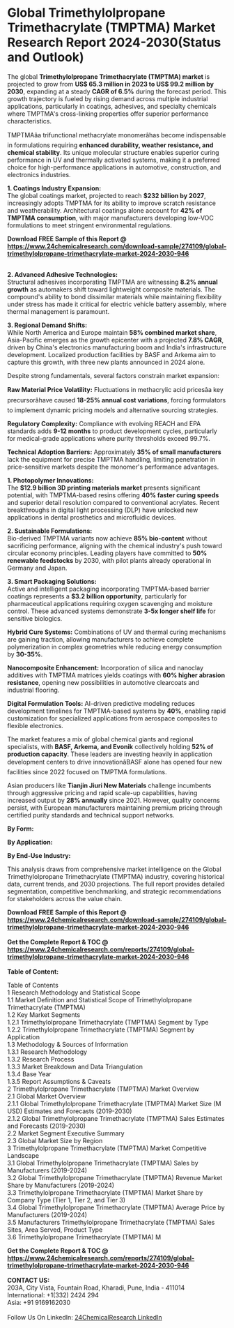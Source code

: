 <h1>Global Trimethylolpropane Trimethacrylate (TMPTMA) Market Research Report 2024-2030(Status and Outlook)</h1><p>The global <strong>Trimethylolpropane Trimethacrylate (TMPTMA) market</strong> is projected to grow from <strong>US$ 65.3 million in 2023 to US$ 99.2 million by 2030</strong>, expanding at a steady <strong>CAGR of 6.5%</strong> during the forecast period. This growth trajectory is fueled by rising demand across multiple industrial applications, particularly in coatings, adhesives, and specialty chemicals where TMPTMA's cross-linking properties offer superior performance characteristics.</p><p>TMPTMAâa trifunctional methacrylate monomerâhas become indispensable in formulations requiring <strong>enhanced durability, weather resistance, and chemical stability</strong>. Its unique molecular structure enables superior curing performance in UV and thermally activated systems, making it a preferred choice for high-performance applications in automotive, construction, and electronics industries.</p><p><strong>1. Coatings Industry Expansion:</strong><br>
The global coatings market, projected to reach <strong>$232 billion by 2027</strong>, increasingly adopts TMPTMA for its ability to improve scratch resistance and weatherability. Architectural coatings alone account for <strong>42% of TMPTMA consumption</strong>, with major manufacturers developing low-VOC formulations to meet stringent environmental regulations.</p><div><b>Download FREE Sample of this Report @ 
            <a href="https://www.24chemicalresearch.com/download-sample/274109/global-trimethylolpropane-trimethacrylate-market-2024-2030-946">
            https://www.24chemicalresearch.com/download-sample/274109/global-trimethylolpropane-trimethacrylate-market-2024-2030-946</a></b></div><br><p><strong>2. Advanced Adhesive Technologies:</strong><br>
Structural adhesives incorporating TMPTMA are witnessing <strong>8.2% annual growth</strong> as automakers shift toward lightweight composite materials. The compound's ability to bond dissimilar materials while maintaining flexibility under stress has made it critical for electric vehicle battery assembly, where thermal management is paramount.</p><p><strong>3. Regional Demand Shifts:</strong><br>
While North America and Europe maintain <strong>58% combined market share</strong>, Asia-Pacific emerges as the growth epicenter with a projected <strong>7.8% CAGR</strong>, driven by China's electronics manufacturing boom and India's infrastructure development. Localized production facilities by BASF and Arkema aim to capture this growth, with three new plants announced in 2024 alone.</p><p>Despite strong fundamentals, several factors constrain market expansion:</p><p><strong>Raw Material Price Volatility:</strong> Fluctuations in methacrylic acid pricesâa key precursorâhave caused <strong>18-25% annual cost variations</strong>, forcing formulators to implement dynamic pricing models and alternative sourcing strategies.</p><p><strong>Regulatory Complexity:</strong> Compliance with evolving REACH and EPA standards adds <strong>9-12 months</strong> to product development cycles, particularly for medical-grade applications where purity thresholds exceed 99.7%.</p><p><strong>Technical Adoption Barriers:</strong> Approximately <strong>35% of small manufacturers</strong> lack the equipment for precise TMPTMA handling, limiting penetration in price-sensitive markets despite the monomer's performance advantages.</p><p><strong>1. Photopolymer Innovations:</strong><br>
The <strong>$12.9 billion 3D printing materials market</strong> presents significant potential, with TMPTMA-based resins offering <strong>40% faster curing speeds</strong> and superior detail resolution compared to conventional acrylates. Recent breakthroughs in digital light processing (DLP) have unlocked new applications in dental prosthetics and microfluidic devices.</p><p><strong>2. Sustainable Formulations:</strong><br>
Bio-derived TMPTMA variants now achieve <strong>85% bio-content</strong> without sacrificing performance, aligning with the chemical industry's push toward circular economy principles. Leading players have committed to <strong>50% renewable feedstocks</strong> by 2030, with pilot plants already operational in Germany and Japan.</p><p><strong>3. Smart Packaging Solutions:</strong><br>
Active and intelligent packaging incorporating TMPTMA-based barrier coatings represents a <strong>$3.2 billion opportunity</strong>, particularly for pharmaceutical applications requiring oxygen scavenging and moisture control. These advanced systems demonstrate <strong>3-5x longer shelf life</strong> for sensitive biologics.</p><p><strong>Hybrid Cure Systems:</strong> Combinations of UV and thermal curing mechanisms are gaining traction, allowing manufacturers to achieve complete polymerization in complex geometries while reducing energy consumption by <strong>30-35%</strong>.</p><p><strong>Nanocomposite Enhancement:</strong> Incorporation of silica and nanoclay additives with TMPTMA matrices yields coatings with <strong>60% higher abrasion resistance</strong>, opening new possibilities in automotive clearcoats and industrial flooring.</p><p><strong>Digital Formulation Tools:</strong> AI-driven predictive modeling reduces development timelines for TMPTMA-based systems by <strong>40%</strong>, enabling rapid customization for specialized applications from aerospace composites to flexible electronics.</p><p>The market features a mix of global chemical giants and regional specialists, with <strong>BASF, Arkema, and Evonik</strong> collectively holding <strong>52% of production capacity</strong>. These leaders are investing heavily in application development centers to drive innovationâBASF alone has opened four new facilities since 2022 focused on TMPTMA formulations.</p><p>Asian producers like <strong>Tianjin Jiuri New Materials</strong> challenge incumbents through aggressive pricing and rapid scale-up capabilities, having increased output by <strong>28% annually</strong> since 2021. However, quality concerns persist, with European manufacturers maintaining premium pricing through certified purity standards and technical support networks.</p><p><strong>By Form:</strong></p><p><strong>By Application:</strong></p><p><strong>By End-Use Industry:</strong></p><p>This analysis draws from comprehensive market intelligence on the Global Trimethylolpropane Trimethacrylate (TMPTMA) industry, covering historical data, current trends, and 2030 projections. The full report provides detailed segmentation, competitive benchmarking, and strategic recommendations for stakeholders across the value chain.</p><div><b>Download FREE Sample of this Report @ 
            <a href="https://www.24chemicalresearch.com/download-sample/274109/global-trimethylolpropane-trimethacrylate-market-2024-2030-946">
            https://www.24chemicalresearch.com/download-sample/274109/global-trimethylolpropane-trimethacrylate-market-2024-2030-946</a></b></div><br><div><b>Get the Complete Report & TOC @ 
            <a href="https://www.24chemicalresearch.com/reports/274109/global-trimethylolpropane-trimethacrylate-market-2024-2030-946">
            https://www.24chemicalresearch.com/reports/274109/global-trimethylolpropane-trimethacrylate-market-2024-2030-946</a></b></div><br>
            <b>Table of Content:</b><p>Table of Contents<br />
1 Research Methodology and Statistical Scope<br />
1.1 Market Definition and Statistical Scope of Trimethylolpropane Trimethacrylate (TMPTMA)<br />
1.2 Key Market Segments<br />
1.2.1 Trimethylolpropane Trimethacrylate (TMPTMA) Segment by Type<br />
1.2.2 Trimethylolpropane Trimethacrylate (TMPTMA) Segment by Application<br />
1.3 Methodology & Sources of Information<br />
1.3.1 Research Methodology<br />
1.3.2 Research Process<br />
1.3.3 Market Breakdown and Data Triangulation<br />
1.3.4 Base Year<br />
1.3.5 Report Assumptions & Caveats<br />
2 Trimethylolpropane Trimethacrylate (TMPTMA) Market Overview<br />
2.1 Global Market Overview<br />
2.1.1 Global Trimethylolpropane Trimethacrylate (TMPTMA) Market Size (M USD) Estimates and Forecasts (2019-2030)<br />
2.1.2 Global Trimethylolpropane Trimethacrylate (TMPTMA) Sales Estimates and Forecasts (2019-2030)<br />
2.2 Market Segment Executive Summary<br />
2.3 Global Market Size by Region<br />
3 Trimethylolpropane Trimethacrylate (TMPTMA) Market Competitive Landscape<br />
3.1 Global Trimethylolpropane Trimethacrylate (TMPTMA) Sales by Manufacturers (2019-2024)<br />
3.2 Global Trimethylolpropane Trimethacrylate (TMPTMA) Revenue Market Share by Manufacturers (2019-2024)<br />
3.3 Trimethylolpropane Trimethacrylate (TMPTMA) Market Share by Company Type (Tier 1, Tier 2, and Tier 3)<br />
3.4 Global Trimethylolpropane Trimethacrylate (TMPTMA) Average Price by Manufacturers (2019-2024)<br />
3.5 Manufacturers Trimethylolpropane Trimethacrylate (TMPTMA) Sales Sites, Area Served, Product Type<br />
3.6 Trimethylolpropane Trimethacrylate (TMPTMA) M</p><div><b>Get the Complete Report & TOC @ 
            <a href="https://www.24chemicalresearch.com/reports/274109/global-trimethylolpropane-trimethacrylate-market-2024-2030-946">
            https://www.24chemicalresearch.com/reports/274109/global-trimethylolpropane-trimethacrylate-market-2024-2030-946</a></b></div><br><b>CONTACT US:</b><br>
            203A, City Vista, Fountain Road, Kharadi, Pune, India - 411014<br>
            International: +1(332) 2424 294<br>
            Asia: +91 9169162030 <br><br>
            Follow Us On LinkedIn: <a href="https://www.linkedin.com/company/24chemicalresearch/">24ChemicalResearch LinkedIn</a>